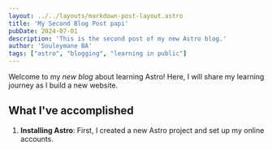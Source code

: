 ```yaml
---
layout: ../../layouts/markdown-post-layout.astro
title: 'My Second Blog Post papi'
pubDate: 2024-07-01
description: 'This is the second post of my new Astro blog.'
author: 'Souleymane BA'
tags: ["astro", "blogging", "learning in public"]
---
```



Welcome to my _new blog_ about learning Astro! Here, I will share my learning journey as I build a new website.

## What I've accomplished

1. **Installing Astro**: First, I created a new Astro project and set up my online accounts.
